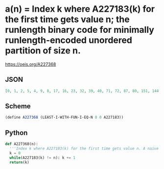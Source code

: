 # a\(n\) \= Index k where A227183\(k\) for the first time gets value n; the runlength binary code for minimally runlength\-encoded unordered partition of size n\.
https://oeis.org/A227368
## JSON
```JSON
[0, 1, 2, 5, 4, 9, 8, 17, 16, 23, 32, 39, 40, 71, 72, 87, 80, 151, 144, 167, 160, 295, 288, 327, 320, 351, 576, 607, 640, 671, 672, 1183, 1184, 1311, 1312, 1375, 1344, 2399, 2368, 2655, 2624, 2719, 2688, 4767, 4736, 5279, 5248, 5407, 5376, 5503, 9472, 9599, 10496]
```
## Scheme
```Scheme
(define A227368 (LEAST-I-WITH-FUN-I-EQ-N 0 0 A227183))
```
## Python
```Python
def A227368(n):
  '''Index k where A227183(k) for the first time gets value n. A naive implementation.'''
  k = 0
  while(A227183(k) != n): k += 1
  return(k)
```
